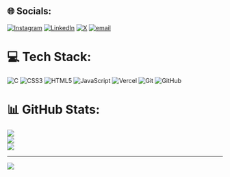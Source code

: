 
## 🌐 Socials:
[![Instagram](https://img.shields.io/badge/Instagram-%23E4405F.svg?logo=Instagram&logoColor=white)](https://instagram.com/sachin_dwivedi001) [![LinkedIn](https://img.shields.io/badge/LinkedIn-%230077B5.svg?logo=linkedin&logoColor=white)](https://linkedin.com/in/Sachin-dwivedi95) [![X](https://img.shields.io/badge/X-black.svg?logo=X&logoColor=white)](https://x.com/sachin_dwivedi0) [![email](https://img.shields.io/badge/Email-D14836?logo=gmail&logoColor=white)](mailto:sachindwivedi7084@gmail.com) 

# 💻 Tech Stack:
![C](https://img.shields.io/badge/c-%2300599C.svg?style=for-the-badge&logo=c&logoColor=white) ![CSS3](https://img.shields.io/badge/css3-%231572B6.svg?style=for-the-badge&logo=css3&logoColor=white) ![HTML5](https://img.shields.io/badge/html5-%23E34F26.svg?style=for-the-badge&logo=html5&logoColor=white) ![JavaScript](https://img.shields.io/badge/javascript-%23323330.svg?style=for-the-badge&logo=javascript&logoColor=%23F7DF1E) ![Vercel](https://img.shields.io/badge/vercel-%23000000.svg?style=for-the-badge&logo=vercel&logoColor=white) ![Git](https://img.shields.io/badge/git-%23F05033.svg?style=for-the-badge&logo=git&logoColor=white) ![GitHub](https://img.shields.io/badge/github-%23121011.svg?style=for-the-badge&logo=github&logoColor=white)
# 📊 GitHub Stats:
![](https://github-readme-stats.vercel.app/api?username=sachindwivedi70&theme=dark&hide_border=false&include_all_commits=false&count_private=false)<br/>
![](https://nirzak-streak-stats.vercel.app/?user=sachindwivedi70&theme=dark&hide_border=false)<br/>
![](https://github-readme-stats.vercel.app/api/top-langs/?username=sachindwivedi70&theme=dark&hide_border=false&include_all_commits=false&count_private=false&layout=compact)

---
[![](https://visitcount.itsvg.in/api?id=sachindwivedi70&icon=0&color=0)](https://visitcount.itsvg.in)

<!-- Proudly created with GPRM ( https://gprm.itsvg.in ) -->
